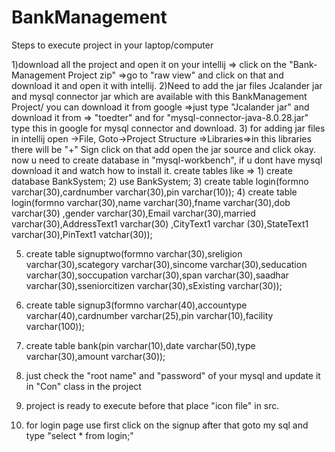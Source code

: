 # BankManagement
Steps to execute project in your laptop/computer

1)download all the project and open it on your intellij
    => click on the "Bank-Management Project zip" =>go to "raw view"  and click on that and download it and open it with intellij.
2)Need to add the jar files Jcalander jar and mysql connector jar which are available with this BankManagement Project/ you can download it from google =>just type "Jcalander jar" and download it from => "toedter" and for "mysql-connector-java-8.0.28.jar" type this in google for mysql connector and download.
3) for adding jar files in intellij open ->File, Goto->Project Structure =>Libraries=>in this libraries there will be   "+"    Sign click on that add open the jar source and click okay.
now u need to create database in "mysql-workbench", if u dont have mysql download it and watch how to install it.
create tables like => 1) create database BankSystem;
2) use BankSystem;
3) create table login(formno varchar(30),cardnumber varchar(30),pin varchar(10));
4) create table login(formno varchar(30),name varchar(30),fname varchar(30),dob varchar(30) ,gender varchar(30),Email varchar(30),married varchar(30),AddressText1 varchar(30) ,CityText1 varchar (30),StateText1 varchar(30),PinText1 vatchar(30));

5) create table signuptwo(formno varchar(30),sreligion varchar(30),scategory varchar(30),sincome varchar(30),seducation varchar(30),soccupation varchar(30),span varchar(30),saadhar varchar(30),sseniorcitizen varchar(30),sExisting varchar(30));
6) create table signup3(formno varchar(40),accountype varchar(40),cardnumber varchar(25),pin varchar(10),facility varchar(100));
7) create table bank(pin varchar(10),date varchar(50),type varchar(30),amount varchar(30));

8) just check the "root name" and  "password" of your mysql and update it in "Con" class in the project
9) project is ready to execute before that place "icon file" in src.

10) for login page  use first click on the signup after that goto my sql and type "select * from login;" 
